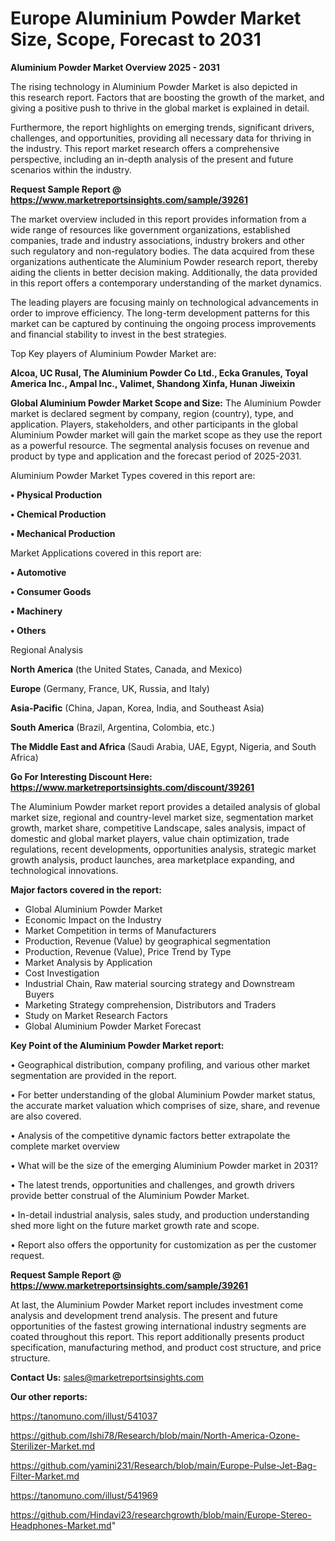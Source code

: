 # Europe Aluminium Powder Market Size, Scope, Forecast to 2031

<Strong> Aluminium Powder Market Overview 2025 - 2031</strong>

The rising technology in Aluminium Powder Market is also depicted in this research report. Factors that are boosting the growth of the market, and giving a positive push to thrive in the global market is explained in detail.

Furthermore, the report highlights on emerging trends, significant drivers, challenges, and opportunities, providing all necessary data for thriving in the industry. This report market research offers a comprehensive perspective, including an in-depth analysis of the present and future scenarios within the industry.

<strong>Request Sample Report @ <a href=https://www.marketreportsinsights.com/sample/39261>https://www.marketreportsinsights.com/sample/39261</a></strong>

The market overview included in this report provides information from a wide range of resources like government organizations, established companies, trade and industry associations, industry brokers and other such regulatory and non-regulatory bodies. The data acquired from these organizations authenticate the Aluminium Powder research report, thereby aiding the clients in better decision making. Additionally, the data provided in this report offers a contemporary understanding of the market dynamics.

The leading players are focusing mainly on technological advancements in order to improve efficiency. The long-term development patterns for this market can be captured by continuing the ongoing process improvements and financial stability to invest in the best strategies.

Top Key players of Aluminium Powder Market are:

<strong>Alcoa, UC Rusal, The Aluminium Powder Co Ltd., Ecka Granules, Toyal America Inc., Ampal Inc., Valimet, Shandong Xinfa, Hunan Jiweixin</strong>

<strong><b>Global Aluminium Powder Market Scope and Size:</b></strong>
The Aluminium Powder market is declared segment by company, region (country), type, and application. Players, stakeholders, and other participants in the global Aluminium Powder market will gain the market scope as they use the report as a powerful resource. The segmental analysis focuses on revenue and product by type and application and the forecast period of 2025-2031.

Aluminium Powder Market Types covered in this report are:

<strong>•  Physical Production

•  Chemical Production

•  Mechanical Production</strong>

Market Applications covered in this report are:

<strong>•  Automotive

•  Consumer Goods

•  Machinery

•  Others</strong> 

Regional Analysis

<strong>North America</strong> (the United States, Canada, and Mexico)

<strong>Europe</strong> (Germany, France, UK, Russia, and Italy)

<strong>Asia-Pacific</strong> (China, Japan, Korea, India, and Southeast Asia)

<strong>South America</strong> (Brazil, Argentina, Colombia, etc.)

<strong>The Middle East and Africa</strong> (Saudi Arabia, UAE, Egypt, Nigeria, and South Africa)

<strong>Go For Interesting Discount Here: <a href=https://www.marketreportsinsights.com/discount/39261>https://www.marketreportsinsights.com/discount/39261</a></strong>

The Aluminium Powder market report provides a detailed analysis of global market size, regional and country-level market size, segmentation market growth, market share, competitive Landscape, sales analysis, impact of domestic and global market players, value chain optimization, trade regulations, recent developments, opportunities analysis, strategic market growth analysis, product launches, area marketplace expanding, and technological innovations.

<strong><b>Major factors covered in the report:</b></strong>
<ul>
  <li>Global Aluminium Powder Market </li>
  <li>Economic Impact on the Industry</li>
  <li>Market Competition in terms of Manufacturers</li>
  <li>Production, Revenue (Value) by geographical segmentation</li>
  <li>Production, Revenue (Value), Price Trend by Type</li>
  <li>Market Analysis by Application</li>
  <li>Cost Investigation</li>
  <li>Industrial Chain, Raw material sourcing strategy and Downstream Buyers</li>
  <li>Marketing Strategy comprehension, Distributors and Traders</li>
  <li>Study on Market Research Factors</li>
  <li>Global Aluminium Powder Market Forecast</li>
</ul>

<strong><b>Key Point of the Aluminium Powder Market report:</b></strong>

• Geographical distribution, company profiling, and various other market segmentation are provided in the report.

• For better understanding of the global Aluminium Powder market status, the accurate market valuation which comprises of size, share, and revenue are also covered.

• Analysis of the competitive dynamic factors better extrapolate the complete market overview

• What will be the size of the emerging Aluminium Powder market in 2031?

• The latest trends, opportunities and challenges, and growth drivers provide better construal of the Aluminium Powder Market.

• In-detail industrial analysis, sales study, and production understanding shed more light on the future market growth rate and scope.

• Report also offers the opportunity for customization as per the customer request.

<strong>Request Sample Report @ <a href=https://www.marketreportsinsights.com/sample/39261>https://www.marketreportsinsights.com/sample/39261</a></strong>

At last, the Aluminium Powder Market report includes investment come analysis and development trend analysis. The present and future opportunities of the fastest growing international industry segments are coated throughout this report. This report additionally presents product specification, manufacturing method, and product cost structure, and price structure.

<strong>Contact Us:</strong>
sales@marketreportsinsights.com

<strong>Our other reports:</strong>

<a href=https://tanomuno.com/illust/541037>https://tanomuno.com/illust/541037</a>

<a href=https://github.com/Ishi78/Research/blob/main/North-America-Ozone-Sterilizer-Market.md>https://github.com/Ishi78/Research/blob/main/North-America-Ozone-Sterilizer-Market.md</a>

<a href=https://github.com/yamini231/Research/blob/main/Europe-Pulse-Jet-Bag-Filter-Market.md>https://github.com/yamini231/Research/blob/main/Europe-Pulse-Jet-Bag-Filter-Market.md</a>

<a href=https://tanomuno.com/illust/541969>https://tanomuno.com/illust/541969</a>

<a href=https://github.com/Hindavi23/researchgrowth/blob/main/Europe-Stereo-Headphones-Market.md>https://github.com/Hindavi23/researchgrowth/blob/main/Europe-Stereo-Headphones-Market.md</a>"
